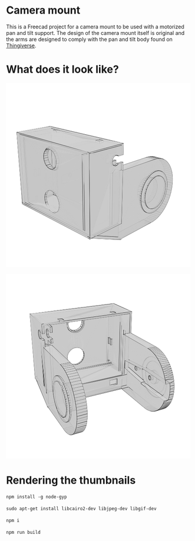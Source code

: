# Camera mount

This is a Freecad project for a camera mount to be used with a motorized pan and tilt support. The design of the camera mount itself is original and the arms are designed to comply with the pan and tilt body found on [Thingiverse](https://www.thingiverse.com/thing:1799905).


# What does it look like?

![Camera mount - Side view](https://github.com/lud77/camera-mount/blob/master/dist/thumbs/mount-side.png)

![Camera mount - Back view](https://github.com/lud77/camera-mount/blob/master/dist/thumbs/mount-back.png)


# Rendering the thumbnails

    npm install -g node-gyp

    sudo apt-get install libcairo2-dev libjpeg-dev libgif-dev

    npm i

    npm run build
